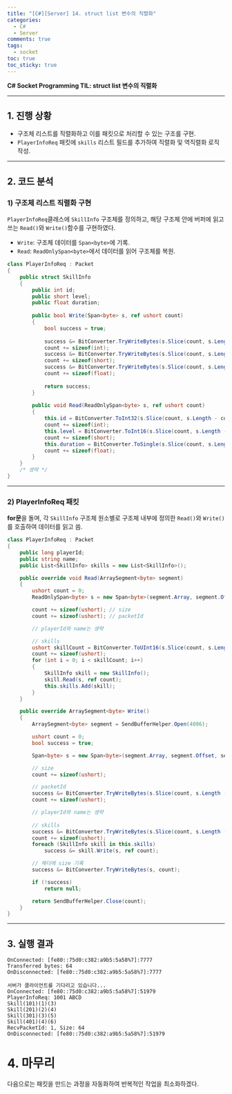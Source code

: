 ```yaml
---
title: "[C#][Server] 14. struct list 변수의 직렬화"
categories:
  - C#
  - Server
comments: true
tags:
  - socket
toc: true
toc_sticky: true
---
```

**C# Socket Programming TIL: struct list 변수의 직렬화**

---
## 1. 진행 상황

- 구조체 리스트를 직렬화하고 이를 패킷으로 처리할 수 있는 구조를 구현.
- `PlayerInfoReq` 패킷에 `skills` 리스트 필드를 추가하여 직렬화 및 역직렬화 로직 작성.

---

## 2. 코드 분석

### 1) 구조체 리스트 직렬화 구현
`PlayerInfoReq`클래스에 `SkillInfo` 구조체를 정의하고, 해당 구조체 안에 버퍼에 읽고 쓰는 `Read()`와 `Write()`함수를 구현하였다.
- `Write`: 구조체 데이터를 `Span<byte>`에 기록.
- `Read`: `ReadOnlySpan<byte>`에서 데이터를 읽어 구조체를 복원.

```csharp
class PlayerInfoReq : Packet
{
	public struct SkillInfo
	{
	    public int id;
	    public short level;
	    public float duration;
	
	    public bool Write(Span<byte> s, ref ushort count)
	    {
	        bool success = true;
	
	        success &= BitConverter.TryWriteBytes(s.Slice(count, s.Length - count), this.id);
	        count += sizeof(int);
	        success &= BitConverter.TryWriteBytes(s.Slice(count, s.Length - count), this.level);
	        count += sizeof(short);
	        success &= BitConverter.TryWriteBytes(s.Slice(count, s.Length - count), this.duration);
	        count += sizeof(float);
	
	        return success;
	    }
	
	    public void Read(ReadOnlySpan<byte> s, ref ushort count)
	    {
	        this.id = BitConverter.ToInt32(s.Slice(count, s.Length - count));
	        count += sizeof(int);
	        this.level = BitConverter.ToInt16(s.Slice(count, s.Length - count));
	        count += sizeof(short);
	        this.duration = BitConverter.ToSingle(s.Slice(count, s.Length - count));
	        count += sizeof(float);
	    }
	}
	/* 생략 */
}
```

---

### 2) PlayerInfoReq 패킷

**for문**을 돌며, 각 `SkillInfo` 구조체 원소별로 구조체 내부에 정의한 `Read()`와 `Write()`를 호출하여 데이터를 읽고 씀.

```csharp
class PlayerInfoReq : Packet
{
    public long playerId;
    public string name;
    public List<SkillInfo> skills = new List<SkillInfo>();

    public override void Read(ArraySegment<byte> segment)
    {
        ushort count = 0;
        ReadOnlySpan<byte> s = new Span<byte>(segment.Array, segment.Offset, segment.Count);

        count += sizeof(ushort); // size
        count += sizeof(ushort); // packetId

        // playerId와 name는 생략

		// skills
        ushort skillCount = BitConverter.ToUInt16(s.Slice(count, s.Length - count));
        count += sizeof(ushort);
        for (int i = 0; i < skillCount; i++)
        {
            SkillInfo skill = new SkillInfo();
            skill.Read(s, ref count);
            this.skills.Add(skill);
        }
    }

    public override ArraySegment<byte> Write()
    {
        ArraySegment<byte> segment = SendBufferHelper.Open(4096);

        ushort count = 0;
        bool success = true;

        Span<byte> s = new Span<byte>(segment.Array, segment.Offset, segment.Count);

        // size
        count += sizeof(ushort);

        // packetId
        success &= BitConverter.TryWriteBytes(s.Slice(count, s.Length - count), this.packetId);
        count += sizeof(ushort);

        // playerId와 name는 생략
		
        // skills
        success &= BitConverter.TryWriteBytes(s.Slice(count, s.Length - count), (ushort)this.skills.Count);
        count += sizeof(ushort);
        foreach (SkillInfo skill in this.skills)
            success &= skill.Write(s, ref count);

        // 헤더에 size 기록
        success &= BitConverter.TryWriteBytes(s, count);

        if (!success)
            return null;

        return SendBufferHelper.Close(count);
    }
}
```

---

## 3. 실행 결과

```plaintext
OnConnected: [fe80::75d0:c382:a9b5:5a58%7]:7777
Transferred bytes: 64
OnDisconnected: [fe80::75d0:c382:a9b5:5a58%7]:7777

서버가 클라이언트를 기다리고 있습니다...
OnConnected: [fe80::75d0:c382:a9b5:5a58%7]:51979
PlayerInfoReq: 1001 ABCD
Skill(101)(1)(3)
Skill(201)(2)(4)
Skill(301)(3)(5)
Skill(401)(4)(6)
RecvPacketId: 1, Size: 64
OnDisconnected: [fe80::75d0:c382:a9b5:5a58%7]:51979
```

# 4. 마무리
다음으로는 패킷을 만드는 과정을 자동화하여 반복적인 작업을 최소화하겠다.